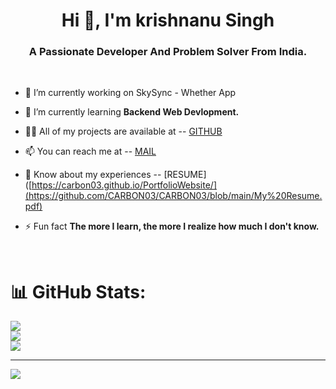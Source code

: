 <h1 align="center">Hi 👋, I'm krishnanu Singh</h1>
<h3 align="center">A Passionate Developer And Problem Solver From India.</h3>
<br>

- 🔭 I’m currently working on SkySync - Whether App

- 🌱 I’m currently learning **Backend Web Devlopment.**

- 👨‍💻 All of my projects are available at --  [GITHUB](https://github.com/CARBON03)

- 📫 You can reach me at --  [MAIL](mohnishsinghin@gmail.com)

- 📄 Know about my experiences -- [RESUME]([https://carbon03.github.io/PortfolioWebsite/](https://github.com/CARBON03/CARBON03/blob/main/My%20Resume.pdf)

- ⚡ Fun fact **The more I learn, the more I realize how much I don't know.**

  <br>


# 📊 GitHub Stats:
![](https://github-readme-stats.vercel.app/api?username=CARBON03&theme=dark&hide_border=false&include_all_commits=false&count_private=false)<br/>
![](https://github-readme-streak-stats.herokuapp.com/?user=CARBON03&theme=dark&hide_border=false)<br/>
![](https://github-readme-stats.vercel.app/api/top-langs/?username=CARBON03&theme=dark&hide_border=false&include_all_commits=false&count_private=false&layout=compact)

---
[![](https://visitcount.itsvg.in/api?id=CARBON03&icon=0&color=0)](https://visitcount.itsvg.in)


